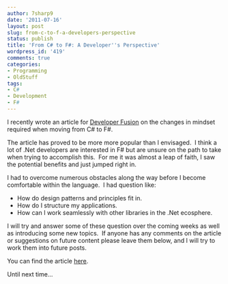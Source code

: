 ```yaml
---
author: 7sharp9
date: '2011-07-16'
layout: post
slug: from-c-to-f-a-developers-perspective
status: publish
title: 'From C# to F#: A Developer''s Perspective'
wordpress_id: '419'
comments: true
categories:
- Programming
- OldStuff
tags:
- C#
- Development
- F#
---
```


I recently wrote an article for [Developer Fusion](http://www.developerfusion.com/) on the changes in mindset required
when moving from C# to F#.

The article has proved to be more more popular than I envisaged.  I think a lot of .Net developers are interested in F# but are unsure on the path to take
when trying to accomplish this.  For me it was almost a leap of faith, I saw the potential benefits and just jumped right in.<!-- more -->

I had to overcome numerous obstacles along the way before I become comfortable within the language.  I had question like:

  * How do design patterns and principles fit in.
  * How do I structure my applications.
  * How can I work seamlessly with other libraries in the .Net ecosphere.  

I will try and answer some of these question over the coming weeks as well as
introducing some new topics.  If anyone has any comments on the article or
suggestions on future content please leave them below, and I will try to work
them into future posts.

You can find the article [here](http://bit.ly/rdPEq3).

Until next time...

